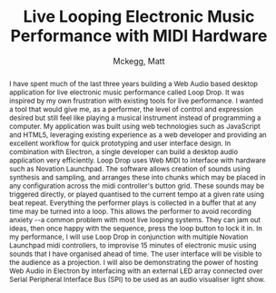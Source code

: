 --- 
title: "Live Looping Electronic Music Performance with MIDI Hardware" 
abstract: "I have spent much of the last three years building a Web Audio based desktop application for live electronic music performance called Loop Drop. It was inspired by my own frustration with existing tools for live performance. I wanted a tool that would give me, as a performer, the level of control and expression desired but still feel like playing a musical instrument instead of programming a computer. My application was built using web technologies such as JavaScript and HTML5, leveraging existing experience as a web developer and providing an excellent workflow for quick prototyping and user interface design. In combination with Electron, a single developer can build a desktop audio application very efficiently. Loop Drop uses Web MIDI to interface with hardware such as Novation Launchpad. The software allows creation of sounds using synthesis and sampling, and arranges these into chunks which may be placed in any configuration across the midi controller's button grid. These sounds may be triggered directly, or played quantised to the current tempo at a given rate using beat repeat. Everything the performer plays is collected in a buffer that at any time may be turned into a loop. This allows the performer to avoid recording anxiety --a common problem with most live looping systems. They can jam out ideas, then once happy with the sequence, press the loop button to lock it in. In my performance, I will use Loop Drop in conjunction with multiple Novation Launchpad midi controllers, to improvise 15 minutes of electronic music using sounds that I have organised ahead of time. The user interface will be visible to the audience as a projection. I will also be demonstrating the power of hosting Web Audio in Electron by interfacing with an external LED array connected over Serial Peripheral Interface Bus (SPI) to be used as an audio visualiser light show." 
address: "Atlanta, Georgia" 
author: "Mckegg, Matt"
webAuthor: "Matt Mckegg" 
booktitle: "Proceedings of the International Web Audio Conference" 
editor: "Freeman, Jason and Lerch, Alexander and Paradis, Matthew" 
month: "Proceedings of the International Web Audio Conference"
pages: "undefined" 
publisher: "Georgia Tech" 
series: "WAC '16"
type: "Performance"  
year: "2016" 
id: "2016_EA_7" 
tags: year2016
media: https://smartech.gatech.edu/bitstream/handle/1853/54638/livelooping_videostream.html?sequence=8&isAllowed=y 
pdflink: /_data/papers/pdf/2016/2016_7.pdf
ISSN: 2663-5844
---